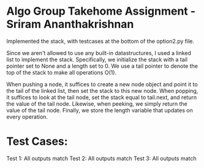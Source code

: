 # Algo Group Takehome Assignment - Sriram Ananthakrishnan

Implemented the stack, with testcases at the bottom of the option2.py file.

Since we aren't allowed to use any built-in datastructures, I used a linked list to implement the stack. Specifically, we initialize the stack with a tail pointer set to None and a length set to 0. We use a tail pointer to denote the top of the stack to make all operations O(1).

When pushing a node, it suffices to create a new node object and point it to the tail of the linked list, then set the stack to this new node. When popping, it suffices to look at the tail node, set the stack equal to tail.next, and return the value of the tail node. Likewise, when peeking, we simply return the value of the tail node. Finally, we store the length variable that updates on every operation.

# Test Cases:

Test 1: All outputs match
Test 2: All outputs match
Test 3: All outputs match




